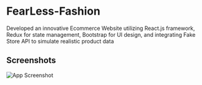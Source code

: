 # FearLess-Fashion
Developed an innovative Ecommerce Website utilizing React.js framework, Redux for state management, Bootstrap for UI design, and integrating Fake Store API to simulate realistic product data

## Screenshots

![App Screenshot](https://i.ibb.co/fQ293tm/image.png)
